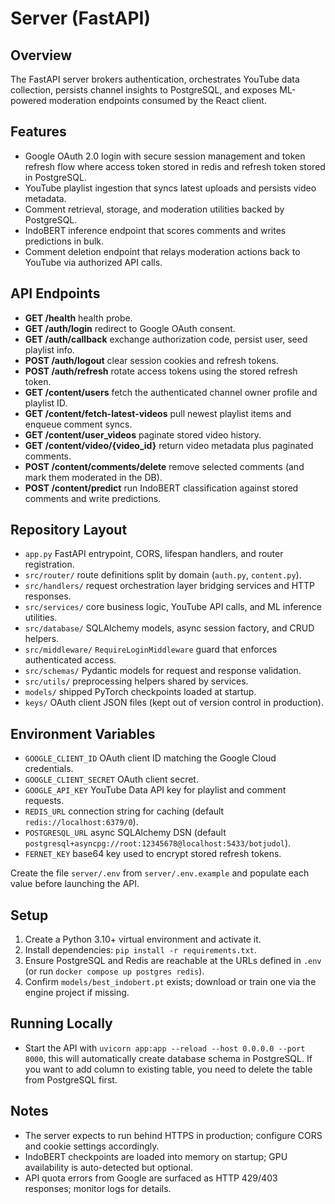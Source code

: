 # Server (FastAPI)

## Overview
The FastAPI server brokers authentication, orchestrates YouTube data collection, persists channel insights to PostgreSQL, and exposes ML-powered moderation endpoints consumed by the React client.

## Features
- Google OAuth 2.0 login with secure session management and token refresh flow where access token stored in redis and refresh token stored in PostgreSQL.
- YouTube playlist ingestion that syncs latest uploads and persists video metadata.
- Comment retrieval, storage, and moderation utilities backed by PostgreSQL.
- IndoBERT inference endpoint that scores comments and writes predictions in bulk.
- Comment deletion endpoint that relays moderation actions back to YouTube via authorized API calls.

## API Endpoints
- **GET /health** health probe.
- **GET /auth/login** redirect to Google OAuth consent.
- **GET /auth/callback** exchange authorization code, persist user, seed playlist info.
- **POST /auth/logout** clear session cookies and refresh tokens.
- **POST /auth/refresh** rotate access tokens using the stored refresh token.
- **GET /content/users** fetch the authenticated channel owner profile and playlist ID.
- **GET /content/fetch-latest-videos** pull newest playlist items and enqueue comment syncs.
- **GET /content/user_videos** paginate stored video history.
- **GET /content/video/{video_id}** return video metadata plus paginated comments.
- **POST /content/comments/delete** remove selected comments (and mark them moderated in the DB).
- **POST /content/predict** run IndoBERT classification against stored comments and write predictions.

## Repository Layout
- `app.py` FastAPI entrypoint, CORS, lifespan handlers, and router registration.
- `src/router/` route definitions split by domain (`auth.py`, `content.py`).
- `src/handlers/` request orchestration layer bridging services and HTTP responses.
- `src/services/` core business logic, YouTube API calls, and ML inference utilities.
- `src/database/` SQLAlchemy models, async session factory, and CRUD helpers.
- `src/middleware/` `RequireLoginMiddleware` guard that enforces authenticated access.
- `src/schemas/` Pydantic models for request and response validation.
- `src/utils/` preprocessing helpers shared by services.
- `models/` shipped PyTorch checkpoints loaded at startup.
- `keys/` OAuth client JSON files (kept out of version control in production).

## Environment Variables
- `GOOGLE_CLIENT_ID` OAuth client ID matching the Google Cloud credentials.
- `GOOGLE_CLIENT_SECRET` OAuth client secret.
- `GOOGLE_API_KEY` YouTube Data API key for playlist and comment requests.
- `REDIS_URL` connection string for caching (default `redis://localhost:6379/0`).
- `POSTGRESQL_URL` async SQLAlchemy DSN (default `postgresql+asyncpg://root:12345678@localhost:5433/botjudol`).
- `FERNET_KEY` base64 key used to encrypt stored refresh tokens.

Create the file `server/.env` from `server/.env.example` and populate each value before launching the API.

## Setup
1. Create a Python 3.10+ virtual environment and activate it.
2. Install dependencies: `pip install -r requirements.txt`.
3. Ensure PostgreSQL and Redis are reachable at the URLs defined in `.env` (or run `docker compose up postgres redis`).
4. Confirm `models/best_indobert.pt` exists; download or train one via the engine project if missing.

## Running Locally
- Start the API with `uvicorn app:app --reload --host 0.0.0.0 --port 8000`, this will automatically create database schema in PostgreSQL. If you want to add column to existing table, you need to delete the table from PostgreSQL first.

## Notes
- The server expects to run behind HTTPS in production; configure CORS and cookie settings accordingly.
- IndoBERT checkpoints are loaded into memory on startup; GPU availability is auto-detected but optional.
- API quota errors from Google are surfaced as HTTP 429/403 responses; monitor logs for details.
